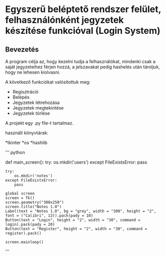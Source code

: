 # Egyszerű beléptető rendszer felület, felhasználónként jegyzetek készítése funkcióval  (Login System)
## Bevezetés

A program célja az, hogy kezelni tudja a felhasználókat, mindenki csak a saját jegyzeteihez férjen hozzá, a jelszavakat pedig hashelés után tároljuk, hogy ne lehesen kiolvasni.

A következő funkciókat valósítottuk meg:

* Regisztráció
* Belépés
* Jegyzetek létrehozása
* Jegyzetek megtekintése
* Jegyzetek törlése

A projekt egy .py file-t tartalmaz.

használt könyvtárak: 

*tkinter
*os
*hashlib

''' python

def main_screen():
    try:
        os.mkdir('users')
    except FileExistsError:
        pass
    
    try:
        os.mkdir('notes')
    except FileExistsError:
        pass
    
    global screen
    screen = Tk()
    screen.geometry("300x250")
    screen.title("Notes 1.0")
    Label(text = "Notes 1.0", bg = "grey", width = "300", height = "2", font = ("Calibri", 13)).pack(pady = 10)
    Button(text = "Login", height = "2", width = "30", command = login).pack(pady = 20)
    Button(text = "Register", height = "2", width = "30", command = register).pack()
    
    screen.mainloop()
'''
